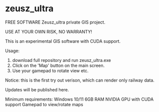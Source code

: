 # zeusz_ultra
FREE SOFTWARE
Zeusz_ultra private GIS project.

USE AT YOUR OWN RISK, NO WARRANTY!

This is an experimental GIS software with CUDA support.

Usage:
1. download full repository and run zeusz_ultra.exe
2. Click on the 'Map' button on the main screen.
3. Use your gamepad to rotate view etc.

Notice: this is the first try out verison, which can render only railway data.

Updates will be published here.

Minimum requirements:
Windows 10/11
6GB RAM
NVIDIA GPU with CUDA support
Gamepad to view/rotate maps
